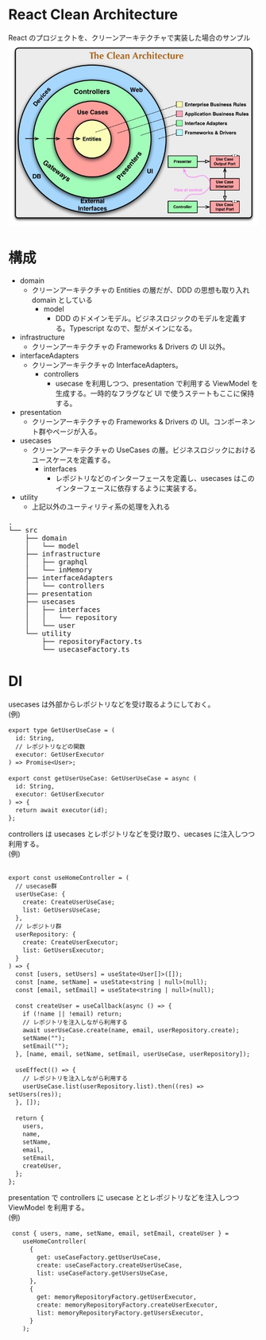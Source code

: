 # React Clean Architecture

React のプロジェクトを、クリーンアーキテクチャで実装した場合のサンプル  
![CleanArchitectureImage](image/CleanArchitecture.jpg)

# 構成

- domain
  - クリーンアーキテクチャの Entities の層だが、DDD の思想も取り入れ domain としている
    - model
      - DDD のドメインモデル。ビジネスロジックのモデルを定義する。Typescript なので、型がメインになる。
- infrastructure
  - クリーンアーキテクチャの Frameworks & Drivers の UI 以外。
- interfaceAdapters
  - クリーンアーキテクチャの InterfaceAdapters。
    - controllers
      - usecase を利用しつつ、presentation で利用する ViewModel を生成する。一時的なフラグなど UI で使うステートもここに保持する。
- presentation
  - クリーンアーキテクチャの Frameworks & Drivers の UI。コンポーネント群やページが入る。
- usecases
  - クリーンアーキテクチャの UseCases の層。ビジネスロジックにおけるユースケースを定義する。
    - interfaces
      - レポジトリなどのインターフェースを定義し、usecases はこのインターフェースに依存するように実装する。
- utility
  - 上記以外のユーティリティ系の処理を入れる

<pre>
.
└── src
    ├── domain
    │   └── model
    ├── infrastructure
    │   ├── graphql
    │   └── inMemory
    ├── interfaceAdapters
    │   └── controllers
    ├── presentation
    ├── usecases
    │   ├── interfaces
    │   │   └── repository
    │   └── user
    └── utility
        ├── repositoryFactory.ts
        └── usecaseFactory.ts
</pre>

# DI

usecases は外部からレポジトリなどを受け取るようにしておく。  
(例)

```
export type GetUserUseCase = (
  id: String,
  // レポジトリなどの関数
  executor: GetUserExecutor
) => Promise<User>;

export const getUserUseCase: GetUserUseCase = async (
  id: String,
  executor: GetUserExecutor
) => {
  return await executor(id);
};

```

controllers は usecases とレポジトリなどを受け取り、uecases に注入しつつ利用する。  
(例)

```

export const useHomeController = (
  // usecase群
  userUseCase: {
    create: CreateUserUseCase;
    list: GetUsersUseCase;
  },
  // レポジトリ群
  userRepository: {
    create: CreateUserExecutor;
    list: GetUsersExecutor;
  }
) => {
  const [users, setUsers] = useState<User[]>([]);
  const [name, setName] = useState<string | null>(null);
  const [email, setEmail] = useState<string | null>(null);

  const createUser = useCallback(async () => {
    if (!name || !email) return;
    // レポジトリを注入しながら利用する
    await userUseCase.create(name, email, userRepository.create);
    setName("");
    setEmail("");
  }, [name, email, setName, setEmail, userUseCase, userRepository]);

  useEffect(() => {
    // レポジトリを注入しながら利用する
    userUseCase.list(userRepository.list).then((res) => setUsers(res));
  }, []);

  return {
    users,
    name,
    setName,
    email,
    setEmail,
    createUser,
  };
};
```

presentation で controllers に usecase ととレポジトリなどを注入しつつ ViewModel を利用する。  
(例)

```
 const { users, name, setName, email, setEmail, createUser } =
    useHomeController(
      {
        get: useCaseFactory.getUserUseCase,
        create: useCaseFactory.createUserUseCase,
        list: useCaseFactory.getUsersUseCase,
      },
      {
        get: memoryRepositoryFactory.getUserExecutor,
        create: memoryRepositoryFactory.createUserExecutor,
        list: memoryRepositoryFactory.getUsersExecutor,
      }
    );
```
